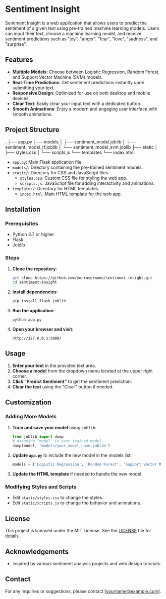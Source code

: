 # Sentiment Insight

Sentiment Insight is a web application that allows users to predict the sentiment of a given text using pre-trained machine learning models. Users can input their text, choose a machine learning model, and receive sentiment predictions such as "joy", "anger", "fear", "love", "sadness", and "surprise".

## Features

- **Multiple Models**: Choose between Logistic Regression, Random Forest, and Support Vector Machine (SVM) models.
- **Real-Time Predictions**: Get sentiment predictions instantly upon submitting your text.
- **Responsive Design**: Optimized for use on both desktop and mobile devices.
- **Clear Text**: Easily clear your input text with a dedicated button.
- **Smooth Animations**: Enjoy a modern and engaging user interface with smooth animations.

## Project Structure

.
├── app.py
├── models
│ ├── sentiment_model.joblib
│ ├── sentiment_model_rf.joblib
│ └── sentiment_model_svm.joblib
├── static
│ ├── styles.css
│ └── scripts.js
└── templates
└── index.html


- `app.py`: Main Flask application file.
- `models/`: Directory containing the pre-trained sentiment models.
- `static/`: Directory for CSS and JavaScript files.
  - `styles.css`: Custom CSS file for styling the web app.
  - `scripts.js`: JavaScript file for adding interactivity and animations.
- `templates/`: Directory for HTML templates.
  - `index.html`: Main HTML template for the web app.

## Installation

### Prerequisites

- Python 3.7 or higher
- Flask
- Joblib

### Steps

1. **Clone the repository**:
    ```bash
    git clone https://github.com/yourusername/sentiment-insight.git
    cd sentiment-insight
    ```

2. **Install dependencies**:
    ```bash
    pip install flask joblib
    ```

3. **Run the application**:
    ```bash
    python app.py
    ```

4. **Open your browser and visit**:
    ```
    http://127.0.0.1:5000/
    ```

## Usage

1. **Enter your text** in the provided text area.
2. **Choose a model** from the dropdown menu located at the upper right corner.
3. **Click "Predict Sentiment"** to get the sentiment prediction.
4. **Clear the text** using the "Clear" button if needed.

## Customization

### Adding More Models

1. **Train and save your model** using `joblib`:
    ```python
    from joblib import dump
    # Assuming `model` is your trained model
    dump(model, 'models/your_model_name.joblib')
    ```

2. **Update `app.py`** to include the new model in the models list:
    ```python
    models = ['Logistic Regression', 'Random Forest', 'Support Vector Machine', 'Your Model Name']
    ```

3. **Update the HTML template** if needed to handle the new model.

### Modifying Styles and Scripts

- Edit `static/styles.css` to change the styles.
- Edit `static/scripts.js` to change the behavior and animations.

## License

This project is licensed under the MIT License. See the [LICENSE](LICENSE) file for details.

## Acknowledgements

- Inspired by various sentiment analysis projects and web design tutorials.

## Contact

For any inquiries or suggestions, please contact [yourname@example.com].

